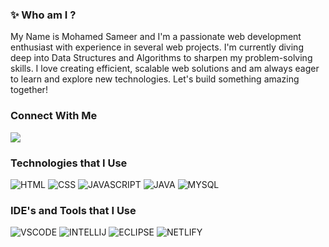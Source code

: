 ### ✨ Who am I ?
<p>My Name is Mohamed Sameer and I'm a passionate web development enthusiast with experience in several web projects. I'm currently diving deep into Data Structures and Algorithms to sharpen my problem-solving skills. I love creating efficient, scalable web solutions and am always eager to learn and explore new technologies. Let's build something amazing together!</p>

### Connect With Me
[<img src="https://img.shields.io/badge/LinkedIn-0077B5?style=for-the-badge&logo=linkedin&logoColor=white" />](https://www.linkedin.com/in/mohamedsameers/)

### Technologies that I Use
![HTML](https://img.icons8.com/color/48/html-5--v1.png) ![CSS](https://img.icons8.com/color/48/css3.png) ![JAVASCRIPT](https://img.icons8.com/fluency/48/javascript.png) ![JAVA](https://img.icons8.com/color/48/java-coffee-cup-logo--v1.png) ![MYSQL](https://img.icons8.com/fluency/48/mysql-logo.png)

### IDE's and Tools that I Use
![VSCODE](https://img.icons8.com/color/48/visual-studio-code-2019.png) ![INTELLIJ](https://img.icons8.com/color/48/intellij-idea.png)
![ECLIPSE](https://img.icons8.com/officel/48/000000/java-eclipse.png) ![NETLIFY](https://img.icons8.com/external-tal-revivo-color-tal-revivo/48/external-netlify-a-cloud-computing-company-that-offers-hosting-and-serverless-backend-services-for-static-websites-logo-color-tal-revivo.png)

